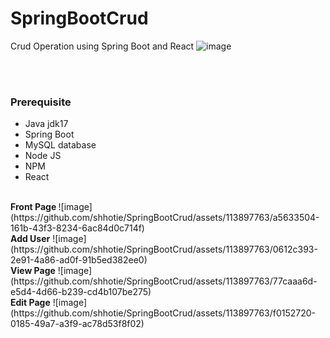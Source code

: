 # SpringBootCrud
Crud Operation using Spring Boot and React
![image](https://github.com/shhotie/SpringBootCrud/assets/113897763/ae096703-4997-47ac-bc87-b45694ee9a7c)

</br></br>
<h3>Prerequisite</h3>
<ul>
  <li>Java jdk17 </li>
  <li>Spring Boot</li>
  <li>MySQL database</li>
  <li>Node JS</li>
  <li>NPM</li>
  <li>React</li>
</ul>

</br>
<b>Front Page </b>
![image](https://github.com/shhotie/SpringBootCrud/assets/113897763/a5633504-161b-43f3-8234-6ac84d0c714f)
</br>
<b>Add User</b>
![image](https://github.com/shhotie/SpringBootCrud/assets/113897763/0612c393-2e91-4a86-ad0f-91b5ed382ee0)
</br>
<b>View Page</b>
![image](https://github.com/shhotie/SpringBootCrud/assets/113897763/77caaa6d-e5d4-4d66-b239-cd4b107be275)
</br>
<b>Edit Page</b>
![image](https://github.com/shhotie/SpringBootCrud/assets/113897763/f0152720-0185-49a7-a3f9-ac78d53f8f02)


